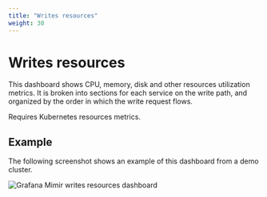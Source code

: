 ```yaml
---
title: "Writes resources"
weight: 30
---
```


# Writes resources

This dashboard shows CPU, memory, disk and other resources utilization metrics.
It is broken into sections for each service on the write path,
and organized by the order in which the write request flows.

Requires Kubernetes resources metrics.

## Example

The following screenshot shows an example of this dashboard from a demo cluster.

![Grafana Mimir writes resources dashboard](../../../../images/dashboards/mimir-writes-resources.png)
